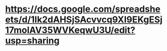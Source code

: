 # https://docs.google.com/spreadsheets/d/1Ik2dAHSjSAcvvcq9XI9EKgESj17molAV35WVKeqwU3U/edit?usp=sharing
